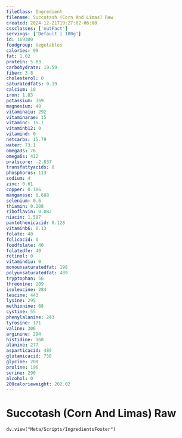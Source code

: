 ```yaml
---
fileClass: Ingredient
filename: Succotash (Corn And Limas) Raw
created: 2024-12-21T19:27:02-06:00
cssclasses: ['nutFact']
servings: ['Default | 100g']
id: 169300
foodgroup: Vegetables
calories: 99
fat: 1.02
protein: 5.03
carbohydrate: 19.59
fiber: 3.8
cholesterol: 0
saturatedfats: 0.19
calcium: 18
iron: 1.83
potassium: 369
magnesium: 48
vitaminaiu: 292
vitaminarae: 15
vitaminc: 15.1
vitaminb12: 0
vitamind: 0
netcarbs: 15.79
water: 73.1
omega3s: 76
omega6s: 412
pralscore: -2.637
transfattyacids: 0
phosphorus: 113
sodium: 4
zinc: 0.61
copper: 0.186
manganese: 0.688
selenium: 0.6
thiamin: 0.208
riboflavin: 0.082
niacin: 1.587
pantothenicacid: 0.128
vitaminb6: 0.13
folate: 40
folicacid: 0
foodfolate: 40
folatedfe: 40
retinol: 0
vitamindiu: 0
monounsaturatedfat: 198
polyunsaturatedfat: 489
tryptophan: 56
threonine: 209
isoleucine: 284
leucine: 443
lysine: 295
methionine: 68
cystine: 55
phenylalanine: 243
tyrosine: 171
valine: 306
arginine: 294
histidine: 160
alanine: 277
asparticacid: 489
glutamicacid: 758
glycine: 200
proline: 196
serine: 290
alcohol: 0
200calorieweight: 202.02
---
```


# Succotash (Corn And Limas) Raw

```dataviewjs
dv.view("Meta/Scripts/IngredientsFooter")
```